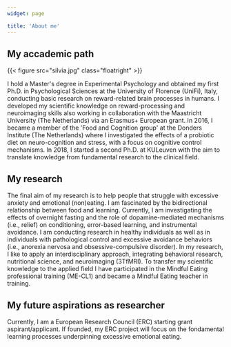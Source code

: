 ```yaml
---
widget: page

title: 'About me'
---
```


## My accademic path

{{< figure src="silvia.jpg" class="floatright" >}}

I hold a Master's degree in Experimental Psychology and obtained my first Ph.D. in Psychological Sciences at the University of Florence (UniFi), Italy, conducting basic research on reward-related brain processes in humans. I developed my scientific knowledge on reward-processing and neuroimaging skills also working in collaboration with the Maastricht University (The Netherlands) via an Erasmus+ European grant. In 2016, I became a member of the 'Food and Cognition group' at the Donders Institute (The Netherlands) where I investigated the effects of a probiotic diet on neuro-cognition and stress, with a focus on cognitive control mechanisms. In 2018, I started a second Ph.D. at KULeuven with the aim to translate knowledge from fundamental research to the clinical field.

## My research

The final aim of my research is to help people that struggle with excessive anxiety and emotional (non)eating. I am fascinated by the bidirectional relationship between food and learning. Currently, I am investigating the effects of overnight fasting and the role of dopamine-mediated mechanisms (i.e., relief) on conditioning, error-based learning, and instrumental avoidance. I am conducting research in healthy individuals as well as in individuals with pathological control and excessive avoidance behaviors (i.e., anorexia nervosa and obsessive-compulsive disorder). In my research, I like to apply an interdisciplinary approach, integrating behavioral research, nutritional science, and neuroimaging (3TfMRI). To transfer my scientific knowledge to the applied field I have participated in the Mindful Eating professional training (ME-CL1) and became a Mindful Eating teacher in training.

## My future aspirations as researcher

Currently, I am a European Research Council (ERC) starting grant aspirant/applicant. If founded, my ERC project will focus on the fondamental learning processes underpinning excessive emotional eating.
